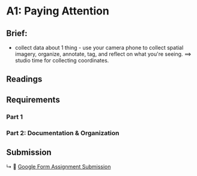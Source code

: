 # A1: Paying Attention

## Brief:

* collect data about 1 thing - use your camera phone to collect spatial imagery, organize, annotate, tag, and reflect on what you're seeing. ==> studio time for collecting coordinates.

## Readings


## Requirements

### Part 1

### Part 2: Documentation & Organization

## Submission

↳ 💌 [Google Form Assignment Submission](https://forms.gle/1tAfHZXEejZDubHg9)

<!-- 
* Paying Attention: collect data about 1 thing - use your camera phone to collect spatial imagery, organize, annotate, tag, and reflect on what you're seeing. ==> studio time for collecting coordinates.
 -->